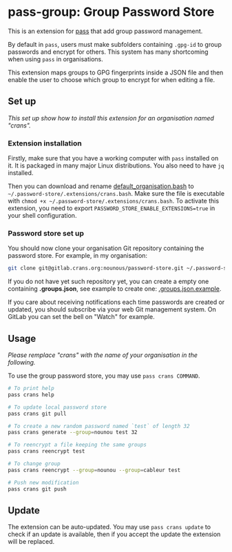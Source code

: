 # pass-group: Group Password Store

This is an extension for [pass](https://www.passwordstore.org/) that add group
password management.

By default in `pass`, users must make subfolders containing `.gpg-id` to group
passwords and encrypt for others.
This system has many shortcoming when using `pass` in organisations.

This extension maps groups to GPG fingerprints inside a JSON file and then
enable the user to choose which group to encrypt for when editing a file.

## Set up

*This set up show how to install this extension for an organisation named
"crans".*

### Extension installation

Firstly, make sure that you have a working computer with `pass` installed on
it. It is packaged in many major Linux distributions.
You also need to have `jq` installed.

Then you can download and rename
[default_organisation.bash](./default_organisation.bash)
to `~/.password-store/.extensions/crans.bash`. Make sure the file is executable
with `chmod +x ~/.password-store/.extensions/crans.bash`.
To activate this extension, you need to export
`PASSWORD_STORE_ENABLE_EXTENSIONS=true` in your shell configuration.

### Password store set up

You should now clone your organisation Git repository containing the password
store. For example, in my organisation:

```bash
git clone git@gitlab.crans.org:nounous/password-store.git ~/.password-store/crans
```

If you do not have yet such repository yet, you can create a empty one
containing **.groups.json**, see example to create one:
[.groups.json.example](./.groups.json.example).

If you care about receiving notifications each time passwords are created or
updated, you should subscribe via your web Git management system.
On GitLab you can set the bell on "Watch" for example.

## Usage

*Please remplace "crans" with the name of your organisation in the following.*

To use the group password store, you may use `pass crans COMMAND`.

```bash
# To print help
pass crans help

# To update local password store
pass crans git pull

# To create a new random password named `test` of length 32
pass crans generate --group=nounou test 32

# To reencrypt a file keeping the same groups
pass crans reencrypt test

# To change group
pass crans reencrypt --group=nounou --group=cableur test

# Push new modification
pass crans git push
```

## Update

The extension can be auto-updated. You may use `pass crans update` to
check if an update is available, then if you accept the update the extension
will be replaced.
